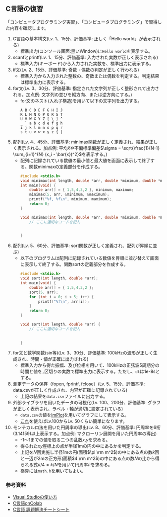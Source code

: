 <script type="text/x-mathjax-config">MathJax.Hub.Config({tex2jax:{inlineMath:[['\$','\$'],['\\(','\\)']],processEscapes:true},CommonHTML: {matchFontHeight:false}});</script>
<script type="text/javascript" async src="https://cdnjs.cloudflare.com/ajax/libs/mathjax/2.7.1/MathJax.js?config=TeX-MML-AM_CHTML"></script>

## C言語の復習

「コンピュータプログラミング実習」、「コンピュータプログラミング」で習得した内容を確認します。

1. C言語の基本構文(Lv. 1、15分、評価基準: 正しく「Hello world」が表示される)
   - 標準出力(コンソール画面:黒いWindow)に`Hello world`を表示する。
1. scanfとprintf(Lv. 1、15分、評価基準: 入力された実数が正しく表示される)
   - 標準入力(キーボード)から入力された実数を、標準出力に表示する。
1. if文(Lv. 2、15分、評価基準: 奇数・偶数の判定が正しく行われる)
   - 標準入力から入力された整数の、奇数または偶数を判定する。判定結果は標準出力に表示する。
1. for文(Lv. 3、30分、評価基準: 指定された文字列が正しく整形されて出力される。加点例: 文字列の並びを縦方向、または逆方向にする。)
   - for文のネスト(入れ子構造)を用いて以下の文字列を出力する。
     ```
     A B C D E F G H I J
     K L M N O P Q R S T
     U V W X Y Z [ \ ] ^
     _ ` a b c d e f g h
     i j k l m n o p q r
     s t u v w x y z { |
     ```
1. 配列(Lv. 4、45分、評価基準: minimax関数が正しく定義され、結果が正しく表示される。加点例: 平均$`\bar{x}`$や不偏標準偏差$`\sigma = \sqrt{\frac{1}{N-1} \sum_{i=1}^{N} (x_i - \bar{x})^2}`$を表示する。)
   - 配列に記録されている数値の最小値と最大値を画面に表示して終了する。関数minimaxの定義部分を作成する。
     ```c
     #include <stdio.h>
     void minimax(int length, double *arr, double *minimum, double *maximum);
     int main(void) {
         double arr[] = { 1,5,4,3,2 }, minimum, maximum;
         minimax(5, arr, &minimum, &maximum);
         printf("%f, %f\n", minimum, maximum);
         return 0;
     }
     
     void minimax(int length, double *arr, double *minimum, double *maximum) {
         // ここに適切なコードを記入

         
     }
     ```
1. 配列(Lv. 5、60分、評価基準: sort関数が正しく定義され、配列が昇順に並ぶ)
   - 以下のプログラムは配列に記録されている数値を昇順に並び替えて画面に表示して終了する。関数sortの定義部分を作成する。
     ```c
     #include <stdio.h>
     void sort(int length, double *arr);
     int main(void) {
         double arr[] = { 1,5,4,3,2 };
         sort(5, arr);
         for (int i = 0; i < 5; i++) {
             printf("%f\n", arr[i]);
         }
         return 0;
     }
     
     void sort(int length, double *arr) {
         // ここに適切なコードを記入
         
         
     }
     ```
1. for文と数学関数(sin等)(Lv. 3、30分、評価基準: 100kHzの波形が正しく生成され、時間・値が正確に出力される)
   - 標準入力から得た振幅、及び位相を用いて、100kHzの正弦波5周期分の時間と値を`,`区切りの実数で標準出力に表示する。ただし、`dt`は1e-8sとする。
1. 測定データの保存（fopen, fprintf, fclose）(Lv. 5、15分、評価基準: data.csvが正しく作成され、内容が正確に記録されている)
   - 上記の結果を`data.csv`ファイルに出力する。
1. 外部ライブラリを用いたデータの可視化(Lv. 100、200分、評価基準: グラフが正しく表示され、ラベル・軸が適切に設定されている)
   - `data.csv`の値を[ImPlot](https://github.com/epezent/implot)を用いてグラフにして表示する。
   - [これ](https://github.com/daigokk/ImPlotSample/tree/master)を使えばLv.100からLv. 50くらい簡単になります。
1. モンテカルロ法を用いた円周率の導出(Lv. 8、60分、評価基準: 円周率を6桁(3.14159)以上表示する。加点例: マクローリン展開を用いた円周率の導出)
   - -1～1までの値を取る二つの乱数$`x`$,$`y`$を求める。
   - 得られた$`xy`$座標上の点が半径1mの円の中にあるかを判定する。
   - 上記を$`N`$回実施し半径1mの円(面積$`\pi \rm m^2`$)の中にある点の数$`k`$回と一辺が2mの正方形(面積$`4 \rm m^2`$)の中にある点の数$`N`$の比から得られる式$`\pi/4=k/N`$を用いて円周率$`\pi`$を求める。
   - 検算には`math.h`を用いてもよい。

### 参考資料
- [Visual Studioの使い方](./VisualStudio.md)
- [C言語onColab](https://colab.research.google.com/drive/1fewkHpqIm40EXWWdZ9eu6EUIN9MWQNO4)
- [C言語 課題解決チートシート](./1_2_Clang_CheatSheet.md)
